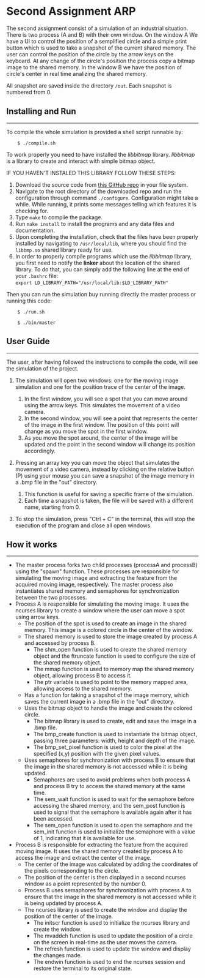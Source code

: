 # Second Assignment ARP

The second assignment consist of a simulation of an industrial situation. There is two process (A and B) with their own window. 
On the window A We have a UI to control the position of a semplified circle and a simple print button which is used to take a snapshot of the current shared memory. The user can control the position of the circle by the arrow keys on the keyboard. At any change of the circle's position the process copy a bitmap image to the shared memory.
In the window B we have the position of circle's center in real time analizing the shared memory.

All snapshot are saved inside the directory ```/out```. Each snapshot is numbered from 0.

## Installing and Run
----------------------
To compile the whole simulation is provided a shell script runnable by:
```
    $ ./compile.sh
```

To work properly you need to have installed the *libbitmap* library. *libbitmap* is a library to create and interact with simple bitmap object.

IF YOU HAVEN'T INSTALED THIS LIBRARY FOLLOW THESE STEPS:
1. Download the source code from [this GitHub repo](https://github.com/draekko/libbitmap.git) in your file system.
2. Navigate to the root directory of the downloaded repo and run the configuration through command ```./configure```. Configuration might take a while.  While running, it prints some messages telling which features it is checking for.
3. Type ```make``` to compile the package.
4. Run ```make install``` to install the programs and any data files and documentation.
5. Upon completing the installation, check that the files have been properly installed by navigating to ```/usr/local/lib```, where you should find the ```libbmp.so``` shared library ready for use.
6. In order to properly compile programs which use the *libbitmap* library, you first need to notify the **linker** about the location of the shared library. To do that, you can simply add the following line at the end of your ```.bashrc``` file:      
```export LD_LIBRARY_PATH="/usr/local/lib:$LD_LIBRARY_PATH"```

Then you can run the simulation buy running directly the master process or running this code:
```
    $ ./run.sh
```
```
    $ ./bin/master
```
## User Guide
----------------------
The user, after having followed the instructions to compile the code, will see the simulation of the project. 
1. The simulation will open two windows: one for the moving image simulation and one for the position trace of the center of the image.
    1. In the first window, you will see a spot that you can move around using the arrow keys. This simulates the movement of a video camera.
    2. In the second window, you will see a point that represents the center of the image in the first window. The position of this point will change as you move the spot in the first window.
	3. As you move the spot around, the center of the image will be updated and the point in the second window will change its position accordingly.

2. Pressing an array key you can move the object that simulates the movement of a video camera, instead by clicking on the relative button (P) using your mouse you can save a snapshot of the image memory in a .bmp file in the "out" directory.
    1. This function is useful for saving a specific frame of the simulation.
	2. Each time a snapshot is taken, the file will be saved with a different name, starting from 0.

3. To stop the simulation, press "Ctrl + C" in the terminal, this will stop the execution of the program and close all open windows.



## How it works
----------------------
*	The master process forks two child processes (processA and processB) using the "spawn" function. These processes are responsible for simulating the moving image and extracting the feature from the acquired moving image, respectively. The master process also instantiates shared memory and semaphores for synchronization between the two processes.
*	Process A is responsible for simulating the moving image. It uses the ncurses library to create a window where the user can move a spot using arrow keys.
	* The position of the spot is used to create an image in the shared memory. This image is a colored circle in the center of the window.
    * The shared memory is used to store the image created by process A and accessed by process B.
	    * The shm_open function is used to create the shared memory object and the ftruncate function is used to configure the size of the shared memory object.
	    * The mmap function is used to memory map the shared memory object, allowing process B to access it.
	    * The ptr variable is used to point to the memory mapped area, allowing access to the shared memory.
	* Has a function for taking a snapshot of the image memory, which saves the current image in a .bmp file in the "out" directory.
    * Uses the bitmap object to handle the image and create the colored circle.
        * The bitmap library is used to create, edit and save the image in a .bmp file.
	    * The bmp_create function is used to instantiate the bitmap object, passing three parameters: width, height and depth of the image.
	    * The bmp_set_pixel function is used to color the pixel at the specified (x,y) position with the given pixel values.
    * Uses semaphores for synchronization with process B to ensure that the image in the shared memory is not accessed while it is being updated.
        * Semaphores are used to avoid problems when both process A and process B try to access the shared memory at the same time.
	    * The sem_wait function is used to wait for the semaphore before accessing the shared memory, and the sem_post function is used to signal that the semaphore is available again after it has been accessed.
	    * The sem_open function is used to open the semaphore and the sem_init function is used to initialize the semaphore with a value of 1, indicating that it is available for use.
*	Process B is responsible for extracting the feature from the acquired moving image. It uses the shared memory created by process A to access the image and extract the center of the image.
	* The center of the image was calculated by adding the coordinates of the pixels corresponding to the circle.
    * The position of the center is then displayed in a second ncurses window as a point represented by the number 0.
	* Process B uses semaphores for synchronization with process A to ensure that the image in the shared memory is not accessed while it is being updated by process A.
    * The ncurses library is used to create the window and display the position of the center of the image.
        * The initscr function is used to initialize the ncurses library and create the window.
	    * The mvaddch function is used to update the position of a circle on the screen in real-time as the user moves the camera.
        * The refresh function is used to update the window and display the changes made.
	    * The endwin function is used to end the ncurses session and restore the terminal to its original state.





